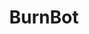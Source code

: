 ---
layout: startup_page
title: "BurnBot"
id: "burnbot.com"
permalink: "/burnbotburnbot.com04172025/"
website: "https://burnbot.com/"
funding_round: ""
funding_amount: "$20M"
investors: "ReGen Ventures, Toyota Ventures, AmFam Ventures, Convective Capital, Blue Forest Asset Management, Skip Capital, Overture Ventures, Lowercarbon Capital, Pathbreaker Ventures"
about: "BurnBot develops and operates advanced technologies for mechanized vegetation management and fuels treatment to prevent wildfires. Their systems, including mechanized prescribed fire systems and remote-operated masticators, aim to amplify workforce capacity and increase the speed and scale of fuels treatment. This helps reduce ignitions near infrastructure, fortify communities, and restore habitats."
markets: "Wildfire Prevention, Forestry Technology, Environmental Technology, Environmental Engineering, Service Industry"
hq: "San Francisco, California, United States"
founded_year: "2020"
linkedin: "https://www.linkedin.com/company/burnbot"
twitter: "https://twitter.com/BurnBotRxTech"
instagram: ""
facebook: "https://www.facebook.com/BurnBotRxTech"
crunchbase: "https://www.crunchbase.com/organization/burnbot"
pitchbook: "https://pitchbook.com/profiles/company/517348-36"

# SEO Optimization
meta_title: "BurnBot -  Funding ($20M)"
meta_description: "BurnBot, BurnBot develops and operates advanced technologies for mechanized vegetation management and fuels treatment to prevent wildfires. Their systems, incl..."
meta_keywords: "BurnBot, Wildfire Prevention, Forestry Technology, Environmental Technology, Environmental Engineering, Service Industry,  funding"
canonical_url: "https://pkprojectstartups.github.io/projectstartups.com/burnbotburnbot.com04172025/"
---